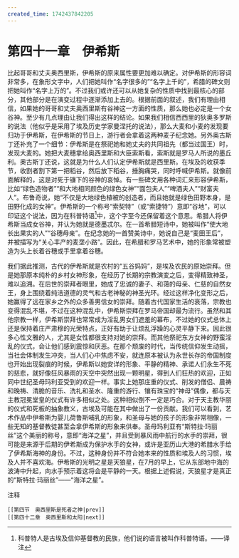 ```yaml
---
created_time: 1742437842205
---
```

   

# 第四十一章　伊希斯

比起哥哥和丈夫奥西里斯，伊希斯的原来属性要更加难以确定。对伊希斯的形容词非常多，在象形文字中，人们把她叫作“名字很多的”“名字上千的”，希腊的碑文则把她叫作“名字上万的”。不过我们或许还可以从她复杂的性质中找到最核心的部分，其他部分是在演变过程中逐渐添加上去的。根据前面的叙述，我们有理由相信，如果她的哥哥和丈夫奥西里斯有谷神这一方面的性质，那么她也必定是一个女谷神。至少有几点理由让我们得出这样的结论。如果我们相信西西里的狄奥多罗斯的说法（他似乎是采用了埃及历史学家曼涅托的说法），那么大麦和小麦的发现要归功于伊希斯，在伊希斯的节日上，游行者会拿着这两种麦子纪念她。另外奥古斯丁还补充了一个细节：伊希斯是在祭祀她和她丈夫的共同祖先（都当过国王）时，发现大麦的。她把大麦穗拿给奥西里斯和大臣索斯看，索斯就是罗马人所说的墨丘利。奥古斯丁还说，这就是为什么人们认定伊希斯就是西里斯。在埃及的收获季节，收割者割下第一把稻谷，然后放下稻谷，捶胸痛哭，同时呼喊伊希斯。就像前面解释的，这是对死于镰下的谷神的哀悼。有一些碑文用各种词汇来形容伊希斯，比如“绿色造物者”“和大地相同颜色的绿色女神”“面包夫人”“啤酒夫人”“财富夫人”。布鲁奇说，她“不仅是大地绿色植被的创造者，而且她就是绿色田野本身，是田野化成的女神”。伊希斯的一个称号“索契特”（或“索捷特”）意即“谷地”，可以印证这个说法，因为在科普特语[^1]中，这个字至今还保留着这个意思。希腊人将伊希斯当成女谷神，并认为她就是德墨忒尔。在一首希腊短诗中，她被叫作“使大地长出果实的人”“谷穗母亲”。在纪念她的一首赞美诗中，她说自己是“麦田王后”，并被描写为“关心丰产的麦垄小路”。因此，在希腊和罗马艺术中，她的形象常被塑造为头上长着谷穗或手里拿着谷穗。

我们据此推测，古代的伊希斯就是农村的“五谷妈妈”，是埃及农民的原始崇拜。但是她那原本纯朴的乡村女神形象，在经历了长期的宗教演变之后，变得精致神圣，难以追溯。在后世的崇拜者眼里，她成了忠诚的妻子、和蔼的母亲、仁慈的自然女王，身上围绕着纯洁道德的灵气和古老神秘的神圣光环。经过这样净化变形之后，她赢得了远在家乡之外的众多善男信女的崇拜。随着古代国家生活的衰落，宗教也变得混乱不堪，不过在这种混乱中，伊希斯崇拜在罗马帝国却最为流行。虽然和其他宗教一样，伊希斯崇拜也常常成为淫乱男女们遮羞的幕布，不过她的仪式总体上还是保持着庄严肃穆的光荣特点，正好有助于让烦乱浮躁的心灵平静下来。因此很多心性文雅的人，尤其是女性都很支持对她的崇拜。而其他祭祀东方女神的野蛮淫乱的仪式，会让他们感到震惊和厌恶。在那个颓废的时代，当传统信仰发生动摇，当社会体制发生冲突，当人们心中焦虑不安，就连原本被认为永世长存的帝国制度也开始出现裂痕的时候，伊希斯以她安详的形象、平静的精神、承诺人们永生不死的慈悲，就好像狂风暴雨的天空中突然出现一颗明星，得到人们狂热的欢迎，正如同中世纪圣母玛利亚受到的欢迎一样。事实上她那庄重的仪式、削发的僧侣、晨祷和晚祷、清脆的音乐、洗礼和圣水、隆重的游行、镶有珠宝的“神母”偶像，都与天主教冠冕堂皇的仪式有许多相似之处。这种相似倒不一定是巧合。对于天主教华丽的仪式和死板的抽象教义，古埃及可能在其中做出了一份贡献。我们可以看到，艺术作品中伊希斯为婴儿荷鲁斯哺乳的形象，和圣母与她的孩子的形象非常相像，一些无知的基督教徒甚至会拿伊希斯的形象来供奉。圣母玛利亚有“斯特拉·玛丽丝”这个美丽的称号，意即“海洋之星”，并且受到暴风雨中航行的水手的崇拜，很可能是来源于后期的伊希斯成为保护水手的女神，或许是亚历山大港的希腊水手给了伊希斯海神的身份。不过，这种身份并不符合她本来的性质和埃及人的习惯，埃及人并不喜欢海。伊希斯的光明之星是天狼星，在7月的早上，它从东部地中海的波涛中升起，向水手预示着这将会是平静的一天。根据上述假说，天狼星才是真正的“斯特拉·玛丽丝”——“海洋之星”。

注释

[^1]: 科普特人是古埃及信仰基督教的民族，他们说的语言被叫作科普特语。——译注

```booknav
[[第四节　奥西里斯是死者之神|prev]]
[[第四十二章　奥西里斯和太阳|next]]
```